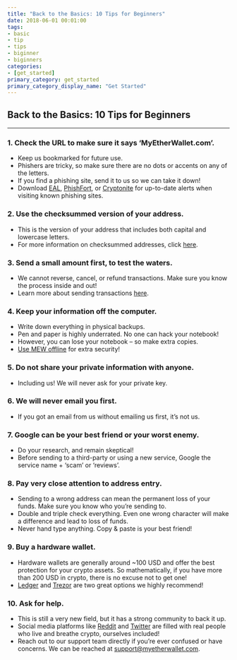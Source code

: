 ```yaml
---
title: "Back to the Basics: 10 Tips for Beginners"
date: 2018-06-01 00:01:00
tags:
- basic
- tip
- tips
- biginner
- biginners
categories:
- [get_started]
primary_category: get_started
primary_category_display_name: "Get Started"
---
```



## Back to the Basics: 10 Tips for Beginners
***

### 1. Check the URL to make sure it says ‘MyEtherWallet.com’.
* Keep us bookmarked for future use.
* Phishers are tricky, so make sure there are no dots or accents on any of the letters.
* If you find a phishing site, send it to us so we can take it down!
* Download [EAL](), [PhishFort](), or [Cryptonite]() for up-to-date alerts when visiting known phishing sites.



### 2. Use the checksummed version of your address.
* This is the version of your address that includes both capital and lowercase letters.
* For more information on checksummed addresses, click [here]().



### 3. Send a small amount first, to test the waters.
* We cannot reverse, cancel, or refund transactions. Make sure you know the process inside and out!
* Learn more about sending transactions [here]().



### 4. Keep your information off the computer.
* Write down everything in physical backups.
* Pen and paper is highly underrated. No one can hack your notebook!
* However, you can lose your notebook – so make extra copies.
* [Use MEW offline]() for extra security!



### 5. Do not share your private information with anyone.
* Including us! We will never ask for your private key.



### 6. We will never email you first.
* If you got an email from us without emailing us first, it’s not us.



### 7. Google can be your best friend or your worst enemy.
* Do your research, and remain skeptical!
* Before sending to a third-party or using a new service, Google the service name + ‘scam’ or ‘reviews’.



### 8. Pay very close attention to address entry.
* Sending to a wrong address can mean the permanent loss of your funds. Make sure you know who you’re sending to.
* Double and triple check everything. Even one wrong character will make a difference and lead to loss of funds.
* Never hand type anything. Copy & paste is your best friend!



### 9. Buy a hardware wallet.
* Hardware wallets are generally around ~100 USD and offer the best protection for your crypto assets. So mathematically, if you have more than 200 USD in crypto, there is no excuse not to get one!
* [Ledger]() and [Trezor]() are two great options we highly recommend!



### 10. Ask for help.
* This is still a very new field, but it has a strong community to back it up.
* Social media platforms like [Reddit]() and [Twitter]() are filled with real people who live and breathe crypto, ourselves included!
* Reach out to our support team directly if you’re ever confused or have concerns. We can be reached at support@myetherwallet.com.